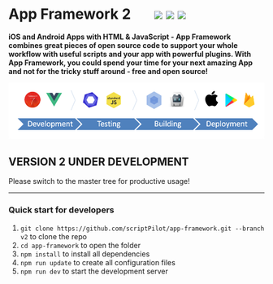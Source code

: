 # App Framework 2 &nbsp; &nbsp; &nbsp; [![](https://img.shields.io/npm/dt/app-framework.svg)](https://www.npmjs.com/package/app-framework) [![](https://img.shields.io/npm/v/app-framework.svg)](https://www.npmjs.com/package/app-framework) [![](https://img.shields.io/npm/l/app-framework.svg)](https://www.npmjs.com/package/app-framework)

**iOS and Android Apps with HTML & JavaScript - App Framework combines great pieces of open source code to support your whole workflow with useful scripts and your app with powerful plugins. With App Framework, you could spend your time for your next amazing App and not for the tricky stuff around - free and open source!**

![](media/process.png)

## VERSION 2 UNDER DEVELOPMENT

Please switch to the master tree for productive usage!

---

### Quick start for developers

1. `git clone https://github.com/scriptPilot/app-framework.git --branch v2` to clone the repo 
2. `cd app-framework` to open the folder
3. `npm install` to install all dependencies
4. `npm run update` to create all configuration files
5. `npm run dev` to start the development server
